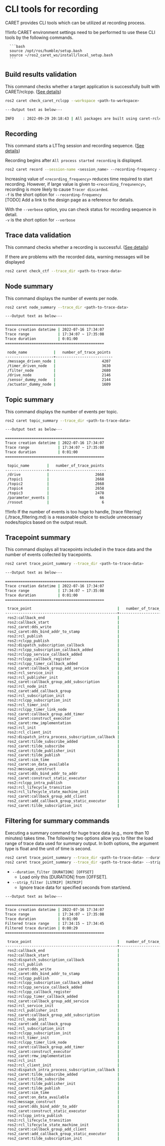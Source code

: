 # CLI tools for recording

CARET provides CLI tools which can be utilized at recording process.

<prettier-ignore-start>
!!!info
      CARET environment settings need to be performed to use these CLI tools by the following commands.

      ```bash
      source /opt/ros/humble/setup.bash
      source ~/ros2_caret_ws/install/local_setup.bash
      ```

<prettier-ignore-end>

## Build results validation

This command checks whether a target application is successfully built with CARET/rclcpp. ([See details](./build_check.md#check-whether-caretrclcpp-is-applied-to-each-package))

```bash
ros2 caret check_caret_rclcpp --workspace <path-to-workspace>
```

```bash
---Output text as below---

INFO    : 2022-09-29 20:18:43 | All packages are built using caret-rclcpp.
```

## Recording

This command starts a LTTng session and recording sequence. ([See details](./recording.md))

Recording begins after `All process started recording` is displayed.

```bash
ros2 caret record --session-name <session_name> --recording-frequency <recording_frequency> --verbose
```

<!-- Please refer to [name of page](path) for detail of `<recording_frequency>`. -->

Increasing value of `<recording_frequency>` reduces time required to start recording.
However, if large value is given to `<recording_frequnency>`, recording is more likely to cause `Tracer discarded`.  
`-f` is the short option for `--recording-frequency`  
[TODO] Add a link to the design page as a reference for details.

With the `--verbose` option, you can check status for recording sequence in detail.  
`-v` is the short option for `--verbose`

## Trace data validation

This command checks whether a recording is successful. ([See details](./validating.md#validating-trace-data))

If there are problems with the recorded data, warning messages will be displayed

```bash
ros2 caret check_ctf --trace_dir <path-to-trace-data>
```

## Node summary

This command displays the number of events per node.

```bash
ros2 caret node_summary --trace_dir <path-to-trace-data>
```

```bash
---Output text as below---

=============================================
Trace creation datetime | 2022-07-16 17:34:07
Trace range             | 17:34:07 ~ 17:35:08
Trace duration          | 0:01:00
=============================================

 node_name            |   number_of_trace_points
----------------------+--------------------------
 /message_driven_node |                     4207
 /timer_driven_node   |                     3630
 /filter_node         |                     2680
 /drive_node          |                     2146
 /sensor_dummy_node   |                     2144
 /actuator_dummy_node |                     1609
```

## Topic summary

This command displays the number of events per topic.

```bash
ros2 caret topic_summary --trace_dir <path-to-trace-data>
```

```bash
---Output text as below---

=============================================
Trace creation datetime | 2022-07-16 17:34:07
Trace range             | 17:34:07 ~ 17:35:08
Trace duration          | 0:01:00
=============================================

 topic_name        |   number_of_trace_points
-------------------+--------------------------
 /drive            |                     2668
 /topic1           |                     2668
 /topic2           |                     2668
 /topic4           |                     2658
 /topic3           |                     2478
 /parameter_events |                       66
 /rosout           |                        6
```

<prettier-ignore-start>
!!!info
      If the number of events is too huge to handle, [trace filtering](./trace_filtering.md) is a reasonable choice to exclude unnecessary nodes/topics based on the output result.
<prettier-ignore-end>

## Tracepoint summary

This command displays all tracepoints included in the trace data and the number of events collected by tracepoints.

```bash
ros2 caret trace_point_summary --trace_dir <path-to-trace-data>
```

```bash
---Output text as below---

=============================================
Trace creation datetime | 2022-07-16 17:34:07
Trace range             | 17:34:07 ~ 17:35:08
Trace duration          | 0:01:00
=============================================

 trace_point                                       |   number_of_trace_points
---------------------------------------------------+--------------------------
 ros2:callback_end                                 |                     4216
 ros2:callback_start                               |                     4216
 ros2_caret:dds_write                              |                     2790
 ros2_caret:dds_bind_addr_to_stamp                 |                     2790
 ros2:rcl_publish                                  |                     2650
 ros2:rclcpp_publish                               |                     2650
 ros2:dispatch_subscription_callback               |                     2620
 ros2:rclcpp_subscription_callback_added           |                       44
 ros2:rclcpp_service_callback_added                |                       44
 ros2:rclcpp_callback_register                     |                       44
 ros2:rclcpp_timer_callback_added                  |                       44
 ros2_caret:callback_group_add_service             |                       36
 ros2:rcl_service_init                             |                       36
 ros2:rcl_publisher_init                           |                       17
 ros2_caret:callback_group_add_subscription        |                       11
 ros2:rcl_node_init                                |                        6
 ros2_caret:add_callback_group                     |                        6
 ros2:rcl_subscription_init                        |                        5
 ros2:rclcpp_subscription_init                     |                        5
 ros2:rcl_timer_init                               |                        3
 ros2:rclcpp_timer_link_node                       |                        3
 ros2_caret:callback_group_add_timer               |                        3
 ros2_caret:construct_executor                     |                        1
 ros2_caret:rmw_implementation                     |                        1
 ros2:rcl_init                                     |                        1
 ros2:rcl_client_init                              |                        0
 ros2:dispatch_intra_process_subscription_callback |                        0
 ros2_caret:tilde_subscribe_added                  |                        0
 ros2_caret:tilde_subscribe                        |                        0
 ros2_caret:tilde_publisher_init                   |                        0
 ros2_caret:tilde_publish                          |                        0
 ros2_caret:sim_time                               |                        0
 ros2_caret:on_data_available                      |                        0
 ros2:message_construct                            |                        0
 ros2_caret:dds_bind_addr_to_addr                  |                        0
 ros2_caret:construct_static_executor              |                        0
 ros2:rclcpp_intra_publish                         |                        0
 ros2:rcl_lifecycle_transition                     |                        0
 ros2:rcl_lifecycle_state_machine_init             |                        0
 ros2_caret:callback_group_add_client              |                        0
 ros2_caret:add_callback_group_static_executor     |                        0
 ros2_caret:tilde_subscription_init                |                        0
```

## Filtering for summary commands

Executing a summary command for huge trace data (e.g., more than 10 minutes) takes time.
The following two options allow you to filter the load range of trace data used for summary output.
In both options, the argument type is float and the unit of time is second.

```bash
ros2 caret trace_point_summary --trace_dir <path-to-trace-data> --duration_filter <DURATION> <OFFSET>
ros2 caret trace_point_summary --trace_dir <path-to-trace-data> --strip_filter <LSTRIP> <RSTRIP>
```

- `--duration_filter [DURATION] [OFFSET]`
  - Load only this [DURATION] from [OFFSET].
- `--strip_filter [LSTRIP] [RSTRIP]`
  - Ignore trace data for specified seconds from start/end.

```bash
---Output text as below---

=============================================
Trace creation datetime | 2022-07-16 17:34:07
Trace range             | 17:34:07 ~ 17:35:08
Trace duration          | 0:01:00
Filtered trace range    | 17:34:15 ~ 17:34:45
Filtered trace duration | 0:00:29
=============================================

 trace_point                                       |   number_of_trace_points
---------------------------------------------------+--------------------------
 ros2:callback_end                                 |                     2385
 ros2:callback_start                               |                     2385
 ros2:dispatch_subscription_callback               |                     1485
 ros2:rcl_publish                                  |                     1484
 ros2_caret:dds_write                              |                     1484
 ros2_caret:dds_bind_addr_to_stamp                 |                     1484
 ros2:rclcpp_publish                               |                     1484
 ros2:rclcpp_subscription_callback_added           |                       44
 ros2:rclcpp_service_callback_added                |                       44
 ros2:rclcpp_callback_register                     |                       44
 ros2:rclcpp_timer_callback_added                  |                       44
 ros2_caret:callback_group_add_service             |                       36
 ros2:rcl_service_init                             |                       36
 ros2:rcl_publisher_init                           |                       17
 ros2_caret:callback_group_add_subscription        |                       11
 ros2:rcl_node_init                                |                        6
 ros2_caret:add_callback_group                     |                        6
 ros2:rcl_subscription_init                        |                        5
 ros2:rclcpp_subscription_init                     |                        5
 ros2:rcl_timer_init                               |                        3
 ros2:rclcpp_timer_link_node                       |                        3
 ros2_caret:callback_group_add_timer               |                        3
 ros2_caret:construct_executor                     |                        1
 ros2_caret:rmw_implementation                     |                        1
 ros2:rcl_init                                     |                        1
 ros2:rcl_client_init                              |                        0
 ros2:dispatch_intra_process_subscription_callback |                        0
 ros2_caret:tilde_subscribe_added                  |                        0
 ros2_caret:tilde_subscribe                        |                        0
 ros2_caret:tilde_publisher_init                   |                        0
 ros2_caret:tilde_publish                          |                        0
 ros2_caret:sim_time                               |                        0
 ros2_caret:on_data_available                      |                        0
 ros2:message_construct                            |                        0
 ros2_caret:dds_bind_addr_to_addr                  |                        0
 ros2_caret:construct_static_executor              |                        0
 ros2:rclcpp_intra_publish                         |                        0
 ros2:rcl_lifecycle_transition                     |                        0
 ros2:rcl_lifecycle_state_machine_init             |                        0
 ros2_caret:callback_group_add_client              |                        0
 ros2_caret:add_callback_group_static_executor     |                        0
 ros2_caret:tilde_subscription_init                |                        0
```
